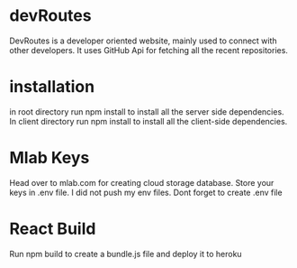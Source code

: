 # devRoutes
DevRoutes is a developer oriented website, mainly used to connect with other developers. It uses GitHub Api for fetching all the recent repositories.

# installation
in root directory run npm install to install all the server side dependencies. In client directory run npm install to install all the client-side dependencies.

# Mlab Keys
Head over to mlab.com for creating cloud storage database. Store your keys in .env file. I did not push my env files. Dont forget to create .env file

# React Build
Run npm build to create a bundle.js file and deploy it to heroku
